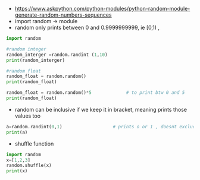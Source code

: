 - https://www.askpython.com/python-modules/python-random-module-generate-random-numbers-sequences
- import random -> module
- random only prints between 0 and 0.9999999999, ie [0,1) , 
```python
import random

#random integer
random_interger =random.randint (1,10)
print(random_interger)

#random float
random_float = random.random()
print(random_float)

random_float = random.random()*5             # to print btw 0 and 5
print(random_float)

```
- random can be inclusive if we keep it in bracket, meaning prints those values too
```python
a=random.randint(0,1)                   # prints o or 1 , doesnt exclude
print(a)
```
- shuffle function
```python
import random
x=[1,2,3]
random.shuffle(x)
print(x)
```